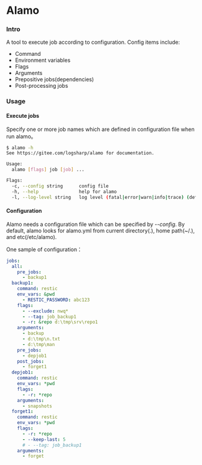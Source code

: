# Alamo

### Intro
A tool to execute job according to configuration. Config items include:
- Command
- Environment variables
- Flags
- Arguments
- Prepositive jobs(dependencies)
- Post-processing jobs

### Usage
#### Execute jobs
Specify one or more job names which are defined in configuration file when run alamo。
```bash
$ alamo -h
See https://gitee.com/logsharp/alamo for documentation.

Usage:
  alamo [flags] job [job] ...

Flags:
  -c, --config string      config file
  -h, --help               help for alamo
  -l, --log-level string   log level (fatal|error|warn|info|trace) (default "info")
```
#### Configuration
Alamo needs a configuration file which can be specified by *--config*. By default, alamo looks for alamo.yml from current directory(.), home path(~/.), and etc(/etc/alamo).

One sample of configuration：
```yml
jobs:
  all:
    pre_jobs:
      - backup1
  backup1:
    command: restic
    env_vars: &pwd
      - RESTIC_PASSWORD: abc123
    flags:
      - --exclude: nwq*
      - --tag: job_backup1
      - -r: &repo d:\tmp\srv\repo1
    arguments:
      - backup
      - d:\tmp\n.txt
      - d:\tmp\man
    pre_jobs:
      - depjob1
    post_jobs:
      - forget1
  depjob1:
    command: restic
    env_vars: *pwd
    flags:
      - -r: *repo
    arguments:
      - snapshots
  forget1:
    command: restic
    env_vars: *pwd
    flags:
      - -r: *repo
      - --keep-last: 5
      # - --tag: job_backup1
    arguments:
      - forget
```
